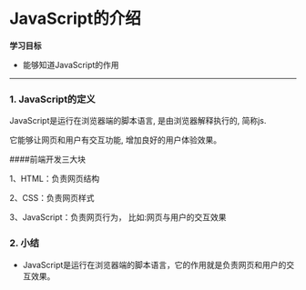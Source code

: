 # JavaScript的介绍

**学习目标**

* 能够知道JavaScript的作用

---

### 1. JavaScript的定义

JavaScript是运行在浏览器端的脚本语言, 是由浏览器解释执行的, 简称js.

它能够让网页和用户有交互功能, 增加良好的用户体验效果。

####前端开发三大块

1、HTML：负责网页结构

2、CSS：负责网页样式

3、JavaScript：负责网页行为， 比如:网页与用户的交互效果


### 2. 小结

* JavaScript是运行在浏览器端的脚本语言，它的作用就是负责网页和用户的交互效果。